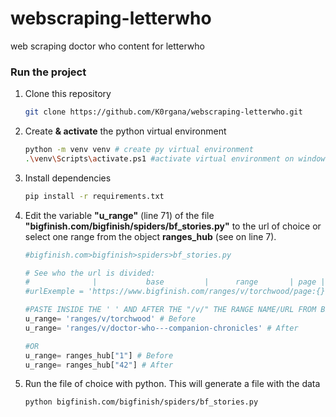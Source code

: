 # webscraping-letterwho

web scraping doctor who content for letterwho

### Run the project

1. Clone this repository
   ```bash
   git clone https://github.com/K0rgana/webscraping-letterwho.git
   ```
1. Create <b>& activate</b> the python virtual environment
   ```bash
   python -m venv venv # create py virtual environment
   .\venv\Scripts\activate.ps1 #activate virtual environment on windows
   ```
1. Install dependencies
   ```bash
   pip install -r requirements.txt
   ```
1. Edit the variable <b>"u_range"</b> (line 71) of the file <b>"bigfinish.com/bigfinish/spiders/bf_stories.py"</b> to the url of choice or select one range from the object <b>ranges_hub</b> (see on line 7).

   ```python
   #bigfinish.com>bigfinish>spiders>bf_stories.py

   # See who the url is divided:
   #              |           base         |      range       | page |           filters
   #urlExemple = 'https://www.bigfinish.com/ranges/v/torchwood/page:{}?url=ranges/v/torchwood&sort_ordering=date_asc'

   #PASTE INSIDE THE ' ' AND AFTER THE "/v/" THE RANGE NAME/URL FROM BIG FINISH SITE
   u_range= 'ranges/v/torchwood' # Before
   u_range= 'ranges/v/doctor-who---companion-chronicles' # After

   #OR
   u_range= ranges_hub["1"] # Before
   u_range= ranges_hub["42"] # After
   ```

1. Run the file of choice with python. This will generate a file with the data
   ```bash
   python bigfinish.com/bigfinish/spiders/bf_stories.py
   ```
